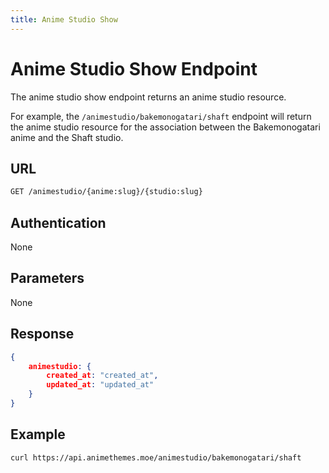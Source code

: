```yaml
---
title: Anime Studio Show
---
```


# Anime Studio Show Endpoint

The anime studio show endpoint returns an anime studio resource.

For example, the `/animestudio/bakemonogatari/shaft` endpoint will return the anime studio resource for the association between the Bakemonogatari anime and the Shaft studio.

## URL

```sh
GET /animestudio/{anime:slug}/{studio:slug}
```

## Authentication

None

## Parameters

None

## Response

```json
{
    animestudio: {
        created_at: "created_at",
        updated_at: "updated_at"
    }
}
```

## Example

```bash
curl https://api.animethemes.moe/animestudio/bakemonogatari/shaft
```
